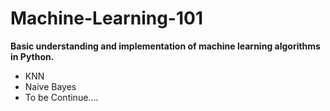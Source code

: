 # Machine-Learning-101

**Basic understanding and implementation of machine learning algorithms in Python.**

* KNN
* Naive Bayes
* To be Continue....
